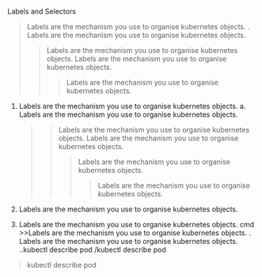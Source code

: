 Labels and Selectors

> Labels are the mechanism you use to organise kubernetes objects.
> . Labels are the mechanism you use to organise kubernetes objects.
>
> > Labels are the mechanism you use to organise kubernetes objects.
> > Labels are the mechanism you use to organise kubernetes objects.
> > >Labels are the mechanism you use to organise kubernetes objects.

1. Labels are the mechanism you use to organise kubernetes objects.
   a. Labels are the mechanism you use to organise kubernetes objects.
   > > Labels are the mechanism you use to organise kubernetes objects.
   > > Labels are the mechanism you use to organise kubernetes objects.
   > > >Labels are the mechanism you use to organise kubernetes objects.
   > > >>Labels are the mechanism you use to organise kubernetes objects.
2. Labels are the mechanism you use to organise kubernetes objects.

3. Labels are the mechanism you use to organise kubernetes objects.
cmd >>Labels are the mechanism you use to organise kubernetes objects.
. Labels are the mechanism you use to organise kubernetes objects.
..kubectl describe pod
/kubectl describe pod
>kubectl describe pod
>
